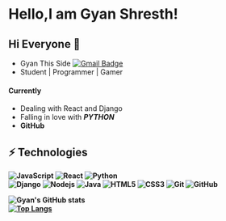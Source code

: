 # Hello,I am Gyan Shresth!

## Hi Everyone 💙
- Gyan This Side [![Gmail Badge](https://img.shields.io/badge/-sweetdeviljs05@gmail.com-c14438?style=flat-square&logo=Gmail&logoColor=white&link=mailto:sweetdeviljs05@gmail.com)](mailto:sweetdeviljs05@gmail.com)
- Student | Programmer | Gamer
#### Currently 
- Dealing with React and Django
- Falling in love with <b> <i>_PYTHON_</i> <b>
- GitHub
   
 
## ⚡ Technologies

![JavaScript](https://img.shields.io/badge/-JavaScript-black?style=flat-square&logo=javascript)
![React](https://img.shields.io/badge/-React-black?style=flat-square&logo=react)
![Python](https://img.shields.io/badge/-Python-black?style=flat-square&logo=Python)<br>
![Django](https://img.shields.io/badge/-Express-black?style=flat-square&logo=Express)
![Nodejs](https://img.shields.io/badge/-Nodejs-black?style=flat-square&logo=Node.js)
![Java](https://img.shields.io/badge/-java-E34A86?style=flat-square&logo=java)
![HTML5](https://img.shields.io/badge/-HTML5-E34F26?style=flat-square&logo=html5&logoColor=white)
![CSS3](https://img.shields.io/badge/-CSS3-1572B6?style=flat-square&logo=css3)
![Git](https://img.shields.io/badge/-Git-black?style=flat-square&logo=git)
![GitHub](https://img.shields.io/badge/-GitHub-181717?style=flat-square&logo=github)


   ![Gyan's GitHub stats](https://github-readme-stats.vercel.app/api?username=gyan-jsx&show_icons=true&theme=gotham)<Br>
   [![Top Langs](https://github-readme-stats.vercel.app/api/top-langs/?username=gyan-jsx&theme=gotham&layout=compact)](https://github.com/gyan-jsx/github-readme-stats)<br>
 
